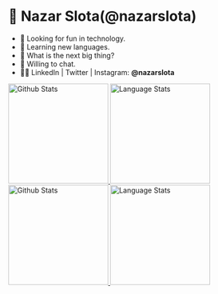 # 🐳 Nazar Slota(@nazarslota)
- 🔭 Looking for fun in technology.
- 👀 Learning new languages.
- 🤔 What is the next big thing?
- 💬 Willing to chat.
- 👨‍💻 LinkedIn | Twitter | Instagram: **@nazarslota**

<!-- Light Mode -->
<div>
    <a href="https://github.com/anuraghazra/github-readme-stats#gh-light-mode-only">
        <img height=200 src="https://github-readme-stats-git-masterrstaa-rickstaa.vercel.app/api?username=nazarslota&show_icons=true&theme=default#gh-light-mode-only" alt="Github Stats"/>
    </a>
    <a href="https://github.com/anuraghazra/github-readme-stats#gh-light-mode-only">
        <img height=200 src="https://github-readme-stats-git-masterrstaa-rickstaa.vercel.app/api/top-langs/?username=nazarslota&layout=compact&theme=default#gh-light-mode-only" alt="Language Stats"/>
    </a>
</div>

<!-- Dark Mode -->
<div>
    <a href="https://github.com/anuraghazra/github-readme-stats#gh-dark-mode-only">
        <img height=200 src="https://github-readme-stats-git-masterrstaa-rickstaa.vercel.app/api?username=nazarslota&show_icons=true&theme=dark#gh-dark-mode-only" alt="Github Stats"/>
    </a>
    <a href="https://github.com/anuraghazra/github-readme-stats#gh-dark-mode-only">
        <img height=200 src="https://github-readme-stats-git-masterrstaa-rickstaa.vercel.app/api/top-langs/?username=nazarslota&layout=compact&theme=dark#gh-dark-mode-only" alt="Language Stats"/>
    </a>
</div>
